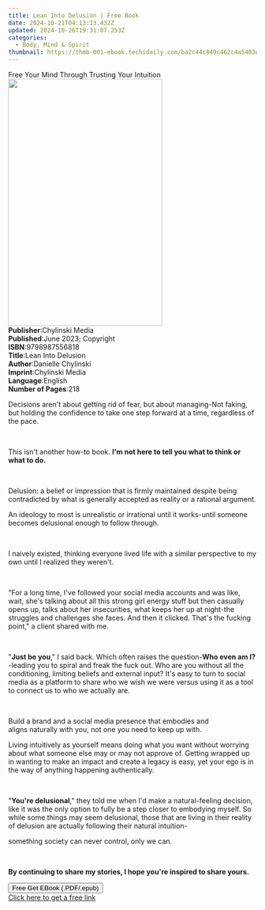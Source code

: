 ```yaml
---
title: Lean Into Delusion | Free Book
date: 2024-10-21T04:13:13.432Z
updated: 2024-10-26T19:31:07.253Z
categories:
  - Body, Mind & Spirit
thumbnail: https://thmb-001-ebook.techidaily.com/ba2c44c849c462c4a5403d58f4c1801b909900568d606cb755262a10d5f2fa6d.jpg
---
```

<main id="book-container">
  <div class="flex flex-col">
    <div class="book-brief flex-1 py-6 px-4 sm:p-6 md:py-10 md:px-8">
      <!-- brief-->
      <div class="book-brief-main">
        Free Your Mind Through Trusting Your Intuition
      </div>
    </div>
    <div
      class="book-meta-info flex-1 grid gap-4 col-start-1 col-end-3 row-start-1 sm:mb-6 sm:grid-cols-4 lg:gap-6 lg:col-start-2 lg:row-end-6 lg:row-span-6 lg:mb-0"
    >
      <div
        class="book-meta-info-left place-content-center mt-4 p-4 text-sm leading-6 col-start-2 col-span-2 dark:text-slate-400"
      >
        <img
          class="w-full h-500 object-cover rounded-lg sm:h-255 sm:col-span-2 lg:col-span-full"
          src="https://img-001-ebook.techidaily.com/1312d0dd24266a26bab4eb4e5552bd6e1672d195b145eff25a51bdaba72674df.jpg"
          alt=""
          width="312"
          height="500"
        />
      </div>
      <div
        class="book-meta-info-right mt-2 col-start-1 row-start-2 col-span-3 self-center"
      >
        <!-- meta data  -->
        <div class="flex flex-col px-4 md:px-8">
          <div class="flex-1">
            <strong>Publisher</strong>:<span class="px-2">Chylinski Media</span>
          </div>
          <div class="flex-1">
            <strong>Published</strong>:<span class="px-2"
              >June 2023; Copyright</span
            >
          </div>
          <div class="flex-1">
            <strong>ISBN</strong>:<span class="px-2">9798987556818</span>
          </div>
          <div class="flex-1">
            <strong>Title</strong>:<span class="px-2">Lean Into Delusion</span>
          </div>
          <div class="flex-1">
            <strong>Author</strong>:<span class="px-2">Danielle Chylinski</span>
          </div>
          <div class="flex-1">
            <strong>Imprint</strong>:<span class="px-2">Chylinski Media</span>
          </div>
          <div class="flex-1">
            <strong>Language</strong>:<span class="px-2">English</span>
          </div>
          <div class="flex-1">
            <strong>Number of Pages</strong>:<span class="px-2">218</span>
          </div>
        </div>
      </div>
    </div>
    <div class="book-description flex-1 py-6 px-4 sm:p-6 md:py-10 md:px-8">
      <div class="book-description-main">
        <div accordion-content="" id="description">
          <p>
            Decisions aren't about&nbsp;getting rid of&nbsp;fear, but
            about&nbsp;managing-Not faking, but holding the confidence to take
            one step forward at a time, regardless of the pace.
          </p>
          <p><br /></p>
          <p>
            This isn't another how-to book.&nbsp;​​<strong
              >I'm not here to tell you what to think or what to do.</strong
            >
          </p>
          <p><br /></p>
          <p>
            Delusion: a belief or impression that is firmly maintained despite
            being contradicted by what is generally accepted as reality or a
            rational argument.
          </p>
          <p>
            An ideology to most is unrealistic or irrational until it
            works-until someone becomes&nbsp;delusional&nbsp;enough to follow
            through.
          </p>
          <p><br /></p>
          <p>
            I naively existed, thinking everyone lived life with a similar
            perspective to my own until I realized they weren't.
          </p>
          <p><br /></p>
          <p>
            "For a long time, I've followed your social media accounts and was
            like, wait, she's talking about all this&nbsp;strong girl
            energy&nbsp;stuff but then casually opens up, talks about her
            insecurities, what keeps her up at night-the struggles and
            challenges she faces. And then it clicked. That's the fucking
            point," a client shared with me.
          </p>
          <p><br /></p>
          <p>
            "<strong>Just be you</strong>," I said back. Which often raises the
            question-<strong>Who even am I? </strong>-leading you to spiral and
            freak the fuck out. Who are you&nbsp;without all the conditioning,
            limiting beliefs and external input? It's easy to turn to social
            media as a platform to share who we&nbsp;wish&nbsp;we were versus
            using it as a tool to connect us to who we&nbsp;actually&nbsp;are.
          </p>
          <p><br /></p>
          <p>
            Build a brand and a social media presence that embodies and
            aligns&nbsp;naturally with you, not one you need to keep up with.
          </p>
          <p>
            Living intuitively as&nbsp;yourself&nbsp;means doing what you want
            without worrying about what someone else may or may not approve of.
            Getting wrapped up in wanting to make an impact and create a legacy
            is easy, yet your ego is in the way of anything happening
            authentically.
          </p>
          <p><br /></p>
          <p>
            "<strong>You're delusional</strong>,"&nbsp;they&nbsp;told me when
            I'd make a natural-feeling decision, like it was the only option to
            fully be a step closer to embodying myself. So while some things may
            seem&nbsp;delusional, those that are living in their reality
            of&nbsp;delusion&nbsp;are actually following their natural
            intuition-
          </p>
          <p>something society can never control,&nbsp;only we can.</p>
          <p><br /></p>
          <p>
            <strong
              >By continuing to share my stories, I hope you're inspired to
              share yours.</strong
            >
          </p>
        </div>
        <div class="accordion-fader"></div>
      </div>
    </div>
    <div class="book-excerpts flex-1 py-6 px-4 sm:p-6 md:py-10 md:px-8"></div>
    <div
      class="book-about-author flex-1 py-6 px-4 sm:p-6 md:py-10 md:px-8"
    ></div>
    <div class="book-free-get flex-1 py-6 px-4 sm:p-6 md:py-10 md:px-8">
      <button
        id="btn-free-get"
        class="bg-blue-500 hover:bg-blue-700 text-white font-bold py-2 px-4 rounded"
      >
        Free Get EBook (.PDF/.epub)
      </button>
      <div id="countdown-display" class="px-2 text-lg mt-2"></div>
      <a
        id="free-link"
        class="hidden bg-blue-500 hover:bg-blue-700 text-white font-bold py-2 px-4 rounded"
        href="https://www.ebooks.com/en-us/book/210896756/lean-into-delusion/danielle-chylinski/"
        target="_blank"
        >Click here to get a free link</a
      >
    </div>
    <script>
      let countdownTime = 0;
      let countdownInterval = null;
      document
        .getElementById('btn-free-get')
        .addEventListener('click', startCountdown);
      function startCountdown() {
        countdownTime = new Date().getTime() + 60000 * 3;
        countdownInterval = setInterval(updateCountdown, 1000);
        document.getElementById('btn-free-get').disabled = true;
        document
          .getElementById('btn-free-get')
          .classList.add('bg-gray-500', 'cursor-not-allowed');
      }
      function updateCountdown() {
        let currentTime = new Date().getTime();
        let timeLeft = countdownTime - currentTime;
        let secondsLeft = Math.floor(timeLeft / 1000);
        document.getElementById('countdown-display').innerHTML =
          `Remaining time: ${secondsLeft} seconds.`;
        if (secondsLeft <= 0) {
          clearInterval(countdownInterval);
          document.getElementById('btn-free-get').classList.add('hidden');
          document.getElementById('free-link').classList.remove('hidden');
          document.getElementById('countdown-display').innerHTML = '';
        }
      }
    </script>
  </div>
</main>

<ins class="adsbygoogle"
      style="display:block"
      data-ad-client="ca-pub-7571918770474297"
      data-ad-slot="8358498916"
      data-ad-format="auto"
      data-full-width-responsive="true"></ins>
    